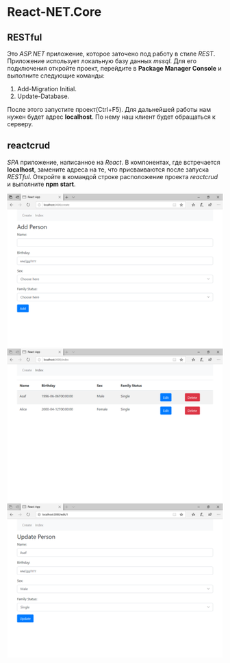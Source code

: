 # React-NET.Core
## RESTful
Это *ASP.NET* приложение, которое заточено под работу в стиле *REST*. 
Приложение использует локальную базу данных *mssql*. Для его подключения откройте проект, перейдите в **Package Manager Console** и выполните следующие команды:    

1. Add-Migration Initial.
2. Update-Database.    

После этого запустите проект(Ctrl+F5). Для дальнейшей работы нам нужен будет адрес **localhost**. По нему наш клиент будет обращаться  к серверу.    

## reactcrud
*SPA* приложение, написанное на *React*. 
В компонентах, где встречается **localhost**, замените адреса на те, что присваиваются после запуска *RESTful*.
Откройте в командой строке расположение проекта *reactcrud* и выполните **npm start**.    

![Screenshot](1.png)
![Screenshot](2.png)
![Screenshot](3.png)

